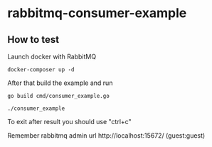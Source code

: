 # rabbitmq-consumer-example

## How to test

Launch docker with RabbitMQ

```
docker-composer up -d
```

After that build the example and run

```
go build cmd/consumer_example.go

./consumer_example
```

To exit after result you should use "ctrl+c"

Remember rabbitmq admin url http://localhost:15672/ (guest:guest)